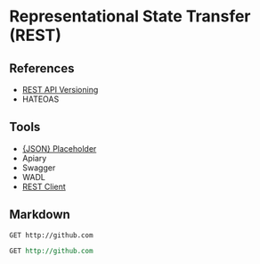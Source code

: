 # Representational State Transfer (REST)

<!--
https://app.pluralsight.com/library/courses/rest-fundamental/table-of-contents
https://www.youtube.com/watch?v=_1xa8Bsho6A
-->

## References

- [REST API Versioning](https://restfulapi.net/versioning/)
- HATEOAS

## Tools

- [{JSON} Placeholder](https://jsonplaceholder.typicode.com/)
- Apiary
- Swagger
- WADL
- [REST Client](/rest-client.md)

## Markdown

```http
GET http://github.com
```

```rest
GET http://github.com
```
